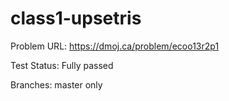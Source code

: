 # class1-upsetris

Problem URL:
    https://dmoj.ca/problem/ecoo13r2p1
    
Test Status: 
    Fully passed
    
Branches: 
  master only
